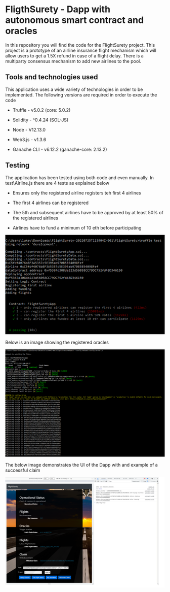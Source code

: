 # FligthSurety - Dapp with autonomous smart contract and oracles

In this repository you will find the code for the FlightSurety project.  This project is a prototype of an airline insurance flight mechanism which will allow users to get a 1.5X refund in case of a flight delay.  There is a multiparty consensus mechanism to add new airlines to the pool.


## Tools and technologies used

This application uses a wide variety of technologies in order to be implemented.  The following versions are required in order to execute the code



* Truffle - v5.0.2 (core: 5.0.2)

* Solidity - ^0.4.24 (SOL-JS)

* Node - V12.13.0

* Web3.js - v1.3.6

* Ganache CLI - v6.12.2 (ganache-core: 2.13.2)
​
## Testing 

The application has been tested using both code and even manually.
​
In test\Airline.js there are 4 tests as explained below

* Ensures only the registered airline registers teh first 4 airlines 

* The first 4 airlines can be registered 

* The 5th and subsequent airlines have to be approved by at least 50% of the registered airlines

* Airlines have to fund a minimum of 10 eth before participating

<img src="images/testing.png">


Below is an image showing the registered oracles

<img src="images/oracles.png">


The below image demonstrates the UI of the Dapp with and example of a successful claim

​<img src="images/working demo.png">